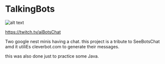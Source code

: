 # TalkingBots

![alt text](https://i.imgur.com/vhEXL1yr.png)

https://twitch.tv/aiBotsChat

Two google nest minis having a chat.
this project is a tribute to SeeBotsChat amd it utiliEs cleverbot.com to generate their messages.

this was also done just to practice some Java.
